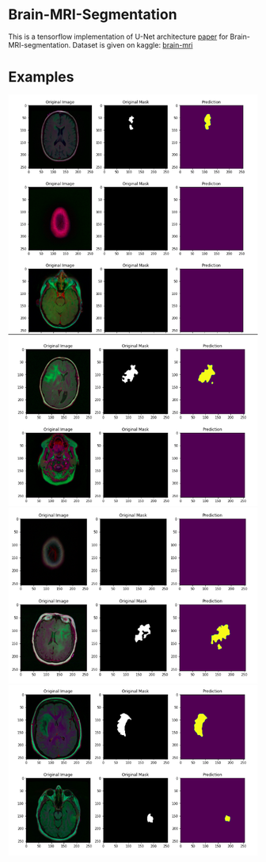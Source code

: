 # Brain-MRI-Segmentation

This is a tensorflow implementation of U-Net architecture [paper](https://arxiv.org/pdf/1505.04597.pdf) for Brain-MRI-segmentation.
Dataset is given on kaggle: [brain-mri](https://www.kaggle.com/mateuszbuda/lgg-mri-segmentation)

# Examples
![1](/images/image1.png)
![2](/images/image2.png)
![3](/images/image3.png)
![4](/images/image4.png)

